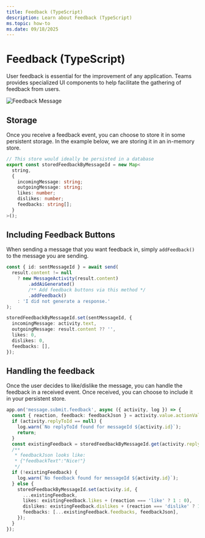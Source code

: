 ```yaml
---
title: Feedback (TypeScript)
description: Learn about Feedback (TypeScript)
ms.topic: how-to
ms.date: 09/18/2025
---
```


# Feedback (TypeScript)

User feedback is essential for the improvement of any application. Teams provides specialized UI components to help facilitate the gathering of feedback from users.

![Feedback Message](~/assets/screenshots/feedback.gif)

## Storage

Once you receive a feedback event, you can choose to store it in some persistent storage. In the example below, we are storing it in an in-memory store.

```ts
// This store would ideally be persisted in a database
export const storedFeedbackByMessageId = new Map<
  string,
  {
    incomingMessage: string;
    outgoingMessage: string;
    likes: number;
    dislikes: number;
    feedbacks: string[];
  }
>();
```

## Including Feedback Buttons

When sending a message that you want feedback in, simply `addFeedback()` to the message you are sending.

```ts
const { id: sentMessageId } = await send(
  result.content != null
    ? new MessageActivity(result.content)
        .addAiGenerated()
        /** Add feedback buttons via this method */
        .addFeedback()
    : 'I did not generate a response.'
);

storedFeedbackByMessageId.set(sentMessageId, {
  incomingMessage: activity.text,
  outgoingMessage: result.content ?? '',
  likes: 0,
  dislikes: 0,
  feedbacks: [],
});
```

## Handling the feedback

Once the user decides to like/dislike the message, you can handle the feedback in a received event. Once received, you can choose to include it in your persistent store.

```ts
app.on('message.submit.feedback', async ({ activity, log }) => {
  const { reaction, feedback: feedbackJson } = activity.value.actionValue;
  if (activity.replyToId == null) {
    log.warn(`No replyToId found for messageId ${activity.id}`);
    return;
  }
  const existingFeedback = storedFeedbackByMessageId.get(activity.replyToId);
  /**
   * feedbackJson looks like:
   * {"feedbackText":"Nice!"}
   */
  if (!existingFeedback) {
    log.warn(`No feedback found for messageId ${activity.id}`);
  } else {
    storedFeedbackByMessageId.set(activity.id, {
      ...existingFeedback,
      likes: existingFeedback.likes + (reaction === 'like' ? 1 : 0),
      dislikes: existingFeedback.dislikes + (reaction === 'dislike' ? 1 : 0),
      feedbacks: [...existingFeedback.feedbacks, feedbackJson],
    });
  }
});
```
